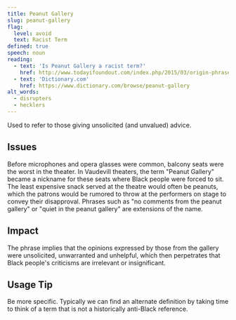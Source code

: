 ```yaml
---
title: Peanut Gallery
slug: peanut-gallery
flag:
  level: avoid
  text: Racist Term
defined: true
speech: noun
reading:
  - text: 'Is Peanut Gallery a racist term?'
    href: http://www.todayifoundout.com/index.php/2015/03/origin-phrase-peanut-gallery/
  - text: 'Dictionary.com'
    href: https://www.dictionary.com/browse/peanut-gallery
alt_words:
  - disrupters
  - hecklers
---
```


Used to refer to those giving unsolicited (and unvalued) advice.

## Issues

Before microphones and opera glasses were common, balcony seats were the worst in the theater. In Vaudevill theaters, the term "Peanut Gallery" became a nickname for these seats where Black people were forced to sit. The least expensive snack served at the theatre would often be peanuts, which the patrons would be rumored to throw at the performers on stage to convey their disapproval. Phrases such as "no comments from the peanut gallery" or "quiet in the peanut gallery" are extensions of the name.

## Impact

The phrase implies that the opinions expressed by those from the gallery were unsolicited, unwarranted and unhelpful, which then perpetrates that Black people's criticisms are irrelevant or insignificant.

## Usage Tip

Be more specific. Typically we can find an alternate definition by taking time to think of a term that is not a historically anti-Black reference.
